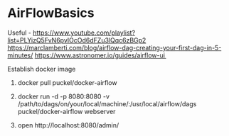 # AirFlowBasics
Useful - https://www.youtube.com/playlist?list=PLYizQ5FvN6pvIOcOd6dFZu3lQqc6zBGp2
https://marclamberti.com/blog/airflow-dag-creating-your-first-dag-in-5-minutes/
https://www.astronomer.io/guides/airflow-ui  

Establish docker image

1) docker pull puckel/docker-airflow

2) docker run -d -p 8080:8080 -v /path/to/dags/on/your/local/machine/:/usr/local/airflow/dags  puckel/docker-airflow webserver

3) open http://localhost:8080/admin/
